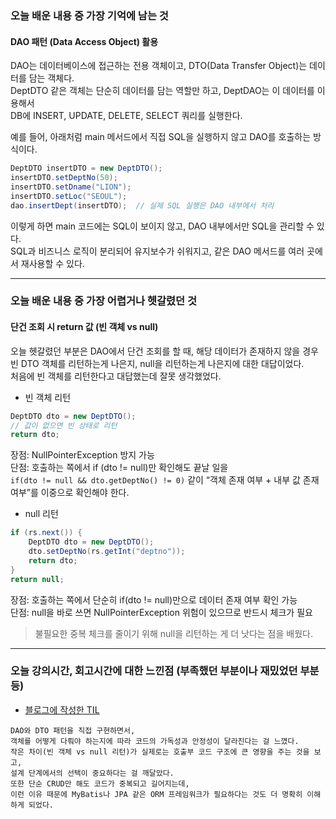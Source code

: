 ### 오늘 배운 내용 중 가장 기억에 남는 것
#### DAO 패턴 (Data Access Object) 활용
DAO는 데이터베이스에 접근하는 전용 객체이고, DTO(Data Transfer Object)는 데이터를 담는 객체다.  
DeptDTO 같은 객체는 단순히 데이터를 담는 역할만 하고, DeptDAO는 이 데이터를 이용해서  
DB에 INSERT, UPDATE, DELETE, SELECT 쿼리를 실행한다.

예를 들어, 아래처럼 main 메서드에서 직접 SQL을 실행하지 않고 DAO를 호출하는 방식이다.  
```java
DeptDTO insertDTO = new DeptDTO();
insertDTO.setDeptNo(50);
insertDTO.setDname("LION");
insertDTO.setLoc("SEOUL");
dao.insertDept(insertDTO);  // 실제 SQL 실행은 DAO 내부에서 처리
```
이렇게 하면 main 코드에는 SQL이 보이지 않고, DAO 내부에서만 SQL을 관리할 수 있다.  
SQL과 비즈니스 로직이 분리되어 유지보수가 쉬워지고, 같은 DAO 메서드를 여러 곳에서 재사용할 수 있다.

***

### 오늘 배운 내용 중 가장 어렵거나 헷갈렸던 것
#### 단건 조회 시 return 값 (빈 객체 vs null)
오늘 헷갈렸던 부분은 DAO에서 단건 조회를 할 때, 해당 데이터가 존재하지 않을 경우  
빈 DTO 객체를 리턴하는게 나은지, null을 리턴하는게 나은지에 대한 대답이었다.  
처음에 빈 객체를 리턴한다고 대답했는데 잘못 생각했었다.  

- 빈 객체 리턴
```java
DeptDTO dto = new DeptDTO(); 
// 값이 없으면 빈 상태로 리턴
return dto;
```
장점: NullPointerException 방지 가능  
단점: 호출하는 쪽에서 if (dto != null)만 확인해도 끝날 일을  
`if(dto != null && dto.getDeptNo() != 0)` 같이 “객체 존재 여부 + 내부 값 존재 여부”를 이중으로 확인해야 한다.


- null 리턴
```java
if (rs.next()) {
    DeptDTO dto = new DeptDTO();
    dto.setDeptNo(rs.getInt("deptno"));
    return dto;
}
return null;
```
장점: 호출하는 쪽에서 단순히 if(dto != null)만으로 데이터 존재 여부 확인 가능  
단점: null을 바로 쓰면 NullPointerException 위험이 있으므로 반드시 체크가 필요

>불필요한 중복 체크를 줄이기 위해 null을 리턴하는 게 더 낫다는 점을 배웠다.

***
   
### 오늘 강의시간, 회고시간에 대한 느낀점 (부족했던 부분이나 재밌었던 부분 등)

- [블로그에 작성한 TIL](https://velog.io/@daheenamic/멋사-19기-백엔드-TIL-Database-JDBC)

```text 
DAO와 DTO 패턴을 직접 구현하면서,
객체를 어떻게 다뤄야 하는지에 따라 코드의 가독성과 안정성이 달라진다는 걸 느꼈다.
작은 차이(빈 객체 vs null 리턴)가 실제로는 호출부 코드 구조에 큰 영향을 주는 것을 보고,
설계 단계에서의 선택이 중요하다는 걸 깨달았다.
또한 단순 CRUD만 해도 코드가 중복되고 길어지는데,
이런 이유 때문에 MyBatis나 JPA 같은 ORM 프레임워크가 필요하다는 것도 더 명확히 이해하게 되었다.
```


